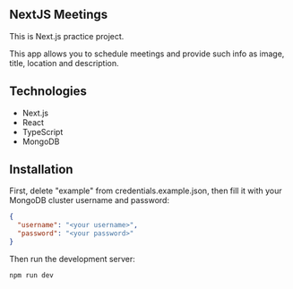 ## NextJS Meetings

This is Next.js practice project.

This app allows you to schedule meetings and provide such info as image, title, location and description.

## Technologies

- Next.js
- React
- TypeScript
- MongoDB

## Installation

First, delete "example" from credentials.example.json, then fill it with your MongoDB cluster username and password:

```json
{
  "username": "<your username>",
  "password": "<your password>"
}
```

Then run the development server:

```bash
npm run dev
```
